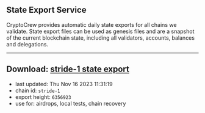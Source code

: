 ## State Export Service
CryptoCrew provides automatic daily state exports for all chains we validate. State export files can be used as genesis files and are a snapshot of the current blockchain state, including all validators, accounts, balances and delegations.

---
**Download: [stride-1 state export](https://dl.ccvalidators.com/SERVICE/stride/stride-1_export_6356923.json)**
---

- last updated: Thu Nov 16 2023 11:31:19
- chain id: `stride-1`
- export height: `6356923`
- use for: airdrops, local tests, chain recovery
